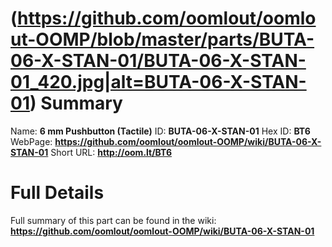 
(https://github.com/oomlout/oomlout-OOMP/blob/master/parts/BUTA-06-X-STAN-01/BUTA-06-X-STAN-01_420.jpg|alt=BUTA-06-X-STAN-01) 
Summary
=================

Name: __6 mm Pushbutton (Tactile)__
ID: __BUTA-06-X-STAN-01__
Hex ID: __BT6__
WebPage: __https://github.com/oomlout/oomlout-OOMP/wiki/BUTA-06-X-STAN-01__
Short URL: __http://oom.lt/BT6__

Full Details
==========================
Full summary of this part can be found in the wiki:   
__https://github.com/oomlout/oomlout-OOMP/wiki/BUTA-06-X-STAN-01__   

